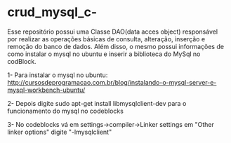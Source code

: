 # crud_mysql_c-
Esse repositório possui uma Classe DAO(data acces object) responsável por realizar as operações básicas de consulta, alteração, inserção e remoção do banco de dados.  Além disso, o mesmo possui informações de como instalar o mysql no ubuntu e inserir a biblioteca do MySql no codBlock.

1- Para instalar o mysql no ubuntu: 
  http://cursosdeprogramacao.com.br/blog/instalando-o-mysql-server-e-mysql-workbench-ubuntu/
  
2- Depois digite sudo apt-get install libmysqlclient-dev para o funcionamento do mysql no codeblocks

3- No codeblocks vá em settings->compiler->Linker settings em "Other linker options" digite "-lmysqlclient"
